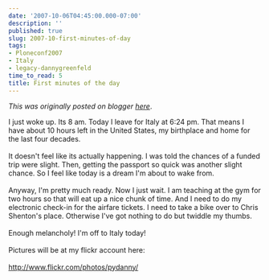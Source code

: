 ```yaml
---
date: '2007-10-06T04:45:00.000-07:00'
description: ''
published: true
slug: 2007-10-first-minutes-of-day
tags:
- Ploneconf2007
- Italy
- legacy-dannygreenfeld
time_to_read: 5
title: First minutes of the day
---
```


*This was originally posted on blogger [here](https://dannygreenfeld.blogspot.com/2007/10/first-minutes-of-day.html)*.

I just woke up.  Its 8 am.  Today I leave for Italy at 6:24 pm.  That means I have about 10 hours left in the United States, my birthplace and home for the last four decades.<br /><br />It doesn't feel like its actually happening.  I was told the chances of a funded trip were slight.  Then, getting the passport so quick was another slight chance.  So I feel like today is a dream I'm about to wake from.<br /><br />Anyway, I'm pretty much ready.  Now I just wait.  I am teaching at the gym for two hours so that will eat up a nice chunk of time.  And I need to do my electronic check-in for the airfare tickets.  I need to take a bike over to Chris Shenton's place.  Otherwise I've got nothing to do but twiddle my thumbs.<br /><br />Enough melancholy!  I'm off to Italy today!<br /><br />Pictures will be at my flickr account here:<br /><a href="http://dannygreenfeld.blogspot.com/"><br />http://www.flickr.com/photos/pydanny/</a>